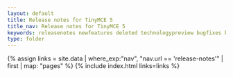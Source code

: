 ```yaml
---
layout: default
title: Release notes for TinyMCE 5
title_nav: Release notes for TinyMCE 5
keywords: releasenotes newfeatures deleted technologypreview bugfixes knownissues
type: folder
---
```


{% assign links = site.data | where_exp:"nav", "nav.url == 'release-notes'" | first | map: "pages" %}
{% include index.html links=links %}